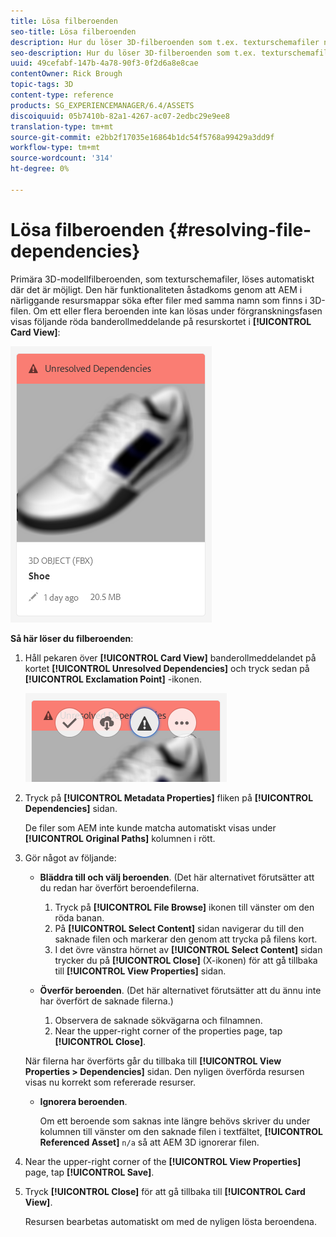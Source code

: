 ```yaml
---
title: Lösa filberoenden
seo-title: Lösa filberoenden
description: Hur du löser 3D-filberoenden som t.ex. texturschemafiler när automatisk upplösning misslyckas.
seo-description: Hur du löser 3D-filberoenden som t.ex. texturschemafiler när automatisk upplösning misslyckas.
uuid: 49cefabf-147b-4a78-90f3-0f2d6a8e8cae
contentOwner: Rick Brough
topic-tags: 3D
content-type: reference
products: SG_EXPERIENCEMANAGER/6.4/ASSETS
discoiquuid: 05b7410b-82a1-4267-ac07-2edbc29e9ee8
translation-type: tm+mt
source-git-commit: e2bb2f17035e16864b1dc54f5768a99429a3dd9f
workflow-type: tm+mt
source-wordcount: '314'
ht-degree: 0%

---
```



# Lösa filberoenden {#resolving-file-dependencies}

Primära 3D-modellfilberoenden, som texturschemafiler, löses automatiskt där det är möjligt. Den här funktionaliteten åstadkoms genom att AEM i närliggande resursmappar söka efter filer med samma namn som finns i 3D-filen. Om ett eller flera beroenden inte kan lösas under förgranskningsfasen visas följande röda banderollmeddelande på resurskortet i **[!UICONTROL Card View]**:

![chlimage_1-124](assets/chlimage_1-124.png)

**Så här löser du filberoenden**:

1. Håll pekaren över **[!UICONTROL Card View]** banderollmeddelandet på kortet **[!UICONTROL Unresolved Dependencies]** och tryck sedan på **[!UICONTROL Exclamation Point]** -ikonen.

   ![chlimage_1-125](assets/chlimage_1-125.png)

1. Tryck på **[!UICONTROL Metadata Properties]** fliken på **[!UICONTROL Dependencies]** sidan.

   De filer som AEM inte kunde matcha automatiskt visas under **[!UICONTROL Original Paths]** kolumnen i rött.

1. Gör något av följande:

   * **Bläddra till och välj beroenden**. (Det här alternativet förutsätter att du redan har överfört beroendefilerna.

      1. Tryck på **[!UICONTROL File Browse]** ikonen till vänster om den röda banan.
      1. På **[!UICONTROL Select Content]** sidan navigerar du till den saknade filen och markerar den genom att trycka på filens kort.
      1. I det övre vänstra hörnet av **[!UICONTROL Select Content]** sidan trycker du på **[!UICONTROL Close]** (X-ikonen) för att gå tillbaka till **[!UICONTROL View Properties]** sidan.
   * **Överför beroenden**. (Det här alternativet förutsätter att du ännu inte har överfört de saknade filerna.)

      1. Observera de saknade sökvägarna och filnamnen.
      1. Near the upper-right corner of the properties page, tap **[!UICONTROL Close]**.

   När filerna har överförts går du tillbaka till **[!UICONTROL View Properties > Dependencies]** sidan. Den nyligen överförda resursen visas nu korrekt som refererade resurser.

   * **Ignorera beroenden**.

      Om ett beroende som saknas inte längre behövs skriver du under kolumnen till vänster om den saknade filen i textfältet, **[!UICONTROL Referenced Asset]** `n/a` så att AEM 3D ignorerar filen.



1. Near the upper-right corner of the **[!UICONTROL View Properties]** page, tap **[!UICONTROL Save]**.
1. Tryck **[!UICONTROL Close]** för att gå tillbaka till **[!UICONTROL Card View]**.

   Resursen bearbetas automatiskt om med de nyligen lösta beroendena.

